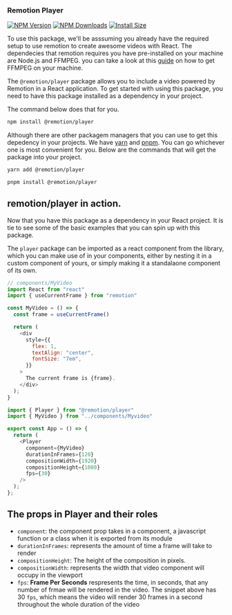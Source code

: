 ### Remotion Player

[![NPM Version](http://img.shields.io/npm/v/@remotion/player.svg?style=flat)](https://www.npmjs.org/package/@remotion/player)
[![NPM Downloads](https://img.shields.io/npm/dm/@remotion/player.svg?style=flat)](https://npmcharts.com/compare/@remotion/player?minimal=true)
[![Install Size](https://packagephobia.now.sh/badge?p=@remotion/player)](https://packagephobia.now.sh/result?p=@remotion/player)

To use this package, we'll be asssuming you already have the required setup to use remotion to create awesome videos with React. The dependecies that remotion requires you have pre-installed on your machine are Node.js and FFMPEG. you can take a look at this [guide](https://github.com/adaptlearning/adapt_authoring/wiki/Installing-FFmpeg) on how to get FFMPEG on your machine.


The `@remotion/player` package allows you to include a video powered by Remotion in a React application. To get started with using this package, you need to have this package installed as a dependency in your project. 

The command below does that for you.

```bash
npm install @remotion/player
```

Although there are other packagem managers that you can use to get this depedency in your projects. We have [yarn](https://yarnpkg.com/) and [pnpm](https://pnpm.io/). You can go whichever one is most convenient for you. Below are the commands that will get the package into your project.

```bash
yarn add @remotion/player
```

```bash
pnpm install @remotion/player
```

## remotion/player in action.

Now that you have this package as a dependency in your React project. It is tie to see some of the basic examples that you can spin up with this package.

The `player` package can be imported as a react component from the library, which you can make use of in your components, either by nesting it in a custom component of yours, or simply making it a standalaone component of its own.

```javascript
// components/MyVideo
import React from "react"
import { useCurrentFrame } from "remotion"

const MyVideo = () => {
  const frame = useCurrentFrame()

  return (
    <div
      style={{
        flex: 1,
        textAlign: "center",
        fontSize: "7em",
      }}
    >
      The current frame is {frame}.
    </div>
  );
}
```

```javascript
import { Player } from "@remotion/player"
import { MyVideo } from "../components/Myvideo"

export const App = () => {
  return (
    <Player
      component={MyVideo}
      durationInFrames={120}
      compositionWidth={1920}
      compositionHeight={1080}
      fps={30}
    />
  );
};
```

## The props in Player and their roles

- `component`: the component prop takes in a component, a javascript function or a class when it is exported from its module
- `durationInFrames`: represents the amount of time a frame will take to render
- `compositionHeight`: The height of the composition in pixels.
- `compositionWidth`: represents the width that video component will occupy in the viewport
- `fps`: **Frame Per Seconds** respresents the time, in seconds, that any number of frmae will be rendered in the video. The snippet above has 30 `fps`, which means the video will render 30 frames in a second throughout the whole duration of the video